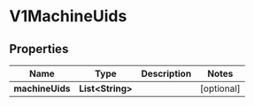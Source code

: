 # V1MachineUids

## Properties
Name | Type | Description | Notes
------------ | ------------- | ------------- | -------------
**machineUids** | **List&lt;String&gt;** |  |  [optional]
